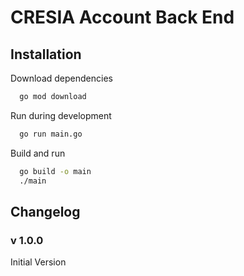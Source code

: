 # CRESIA Account Back End

## Installation

Download dependencies

```bash
  go mod download
```

Run during development

```bash
  go run main.go
```

Build and run

```bash
  go build -o main
  ./main
```

## Changelog

### v 1.0.0

Initial Version

